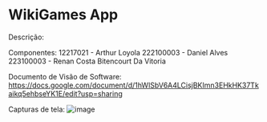 # WikiGames App

Descrição: 

Componentes: 
12217021 - Arthur Loyola
222100003 - Daniel Alves
223100003 - Renan Costa Bitencourt Da Vitoria

Documento de Visão de Software: 
https://docs.google.com/document/d/1hWlSbV6A4LCisjBKImn3EHkHK37Tkaikq5ehbseYK1E/edit?usp=sharing

Capturas de tela:
![image](https://github.com/Arthurloyola/wikigamenew/assets/79482628/715773e5-044a-450b-adf9-3c6407d56123)
